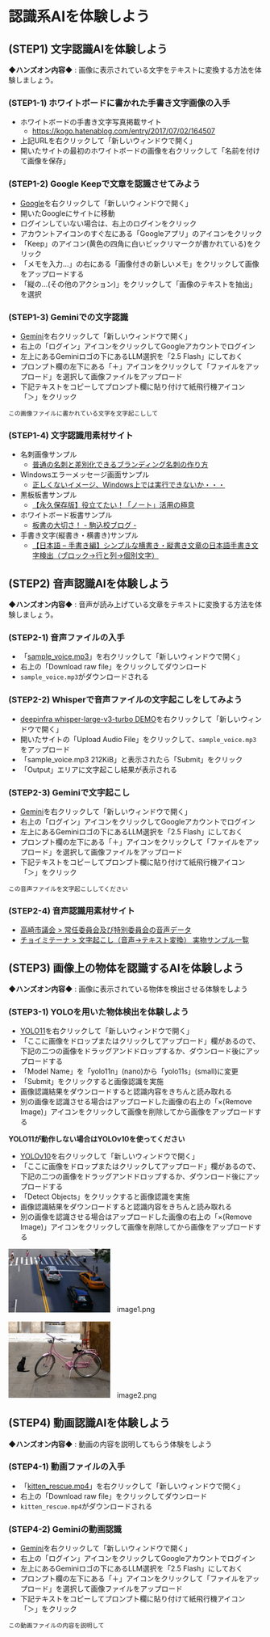 # 認識系AIを体験しよう

## (STEP1) 文字認識AIを体験しよう

**◆ハンズオン内容◆** : 画像に表示されている文字をテキストに変換する方法を体験しましょう。

### (STEP1-1) ホワイトボードに書かれた手書き文字画像の入手

- ホワイトボードの手書き文字写真掲載サイト
  - <https://kogo.hatenablog.com/entry/2017/07/02/164507>
- 上記URLを右クリックして「新しいウィンドウで開く」
- 開いたサイトの最初のホワイトボードの画像を右クリックして「名前を付けて画像を保存」

### (STEP1-2) Google Keepで文章を認識させてみよう

- [Google](https://www.google.com)を右クリックして「新しいウィンドウで開く」
- 開いたGoogleにサイトに移動
- ログインしていない場合は、右上のログインをクリック
- アカウントアイコンのすぐ左にある「Googleアプリ」のアイコンをクリック
- 「Keep」のアイコン(黄色の四角に白いビックリマークが書かれている)をクリック
- 「メモを入力…」の右にある「画像付きの新しいメモ」をクリックして画像をアップロードする
- 「縦の…(その他のアクション)」をクリックして「画像のテキストを抽出」を選択

### (STEP1-3) Geminiでの文字認識

- [Gemini](https://gemini.google.com/)を右クリックして「新しいウィンドウで開く」
- 右上の「ログイン」アイコンをクリックしてGoogleアカウントでログイン
- 左上にあるGeminiロゴの下にあるLLM選択を「2.5 Flash」にしておく
- プロンプト欄の左下にある「＋」アイコンをクリックして「ファイルをアップロード」を選択して画像ファイルをアップロード
- 下記テキストをコピーしてプロンプト欄に貼り付けて紙飛行機アイコン「＞」をクリック

```
この画像ファイルに書かれている文字を文字起こしして
```

### (STEP1-4) 文字認識用素材サイト

- 名刺画像サンプル
  - [普通の名刺と差別化できるブランディング名刺の作り方](https://bd-tsumiki.com/blog-brandingcard/)
- Windowsエラーメッセージ画面サンプル
  - [正しくないイメージ、Windows上では実行できないか・・・](https://pc-taskal.net/howto/windows/windows10/bad-image-either-not-designed-to-run-windows)
- 黒板板書サンプル
  - [【永久保存版】役立てたい！「ノート」活用の極意](https://www.juku.st/info/entry/1601)
- ホワイトボード板書サンプル
  - [板書の大切さ！ - 駒込校ブログ -](https://testea.net/school/komagome/blog-km/post-4154/)
- 手書き文字(縦書き・横書き)サンプル
  - [【日本語 – 手書き編】シンプルな横書き・縦書き文章の日本語手書き文字検出（ブロック→行と列→個別文字）](https://child-programmer.com/japanese-handwritten-text-detection-horizontal-vertical/)

## (STEP2) 音声認識AIを体験しよう

**◆ハンズオン内容◆** : 音声が読み上げている文章をテキストに変換する方法を体験しましょう。

### (STEP2-1) 音声ファイルの入手

- 「[sample_voice.mp3](https://github.com/OkinawaOpenLaboratory/ool-tech-connect/blob/main/MediaFiles/sample_voice.mp3)」を右クリックして「新しいウィンドウで開く」
- 右上の「Download raw file」をクリックしてダウンロード
- `sample_voice.mp3`がダウンロードされる

### (STEP2-2) Whisperで音声ファイルの文字起こしをしてみよう

- [deepinfra whisper-large-v3-turbo DEMO](https://deepinfra.com/openai/whisper-large-v3-turbo)を右クリックして「新しいウィンドウで開く」
- 開いたサイトの「Upload Audio File」をクリックして、`sample_voice.mp3`をアップロード
- 「sample_voice.mp3 212KiB」と表示されたら「Submit」をクリック
- 「Output」エリアに文字起こし結果が表示される

### (STEP2-3) Geminiで文字起こし

- [Gemini](https://gemini.google.com/)を右クリックして「新しいウィンドウで開く」
- 右上の「ログイン」アイコンをクリックしてGoogleアカウントでログイン
- 左上にあるGeminiロゴの下にあるLLM選択を「2.5 Flash」にしておく
- プロンプト欄の左下にある「＋」アイコンをクリックして「ファイルをアップロード」を選択して画像ファイルをアップロード
- 下記テキストをコピーしてプロンプト欄に貼り付けて紙飛行機アイコン「＞」をクリック

```
この音声ファイルを文字起こししてください
```

### (STEP2-4) 音声認識用素材サイト

- [高崎市議会 > 常任委員会及び特別委員会の音声データ](https://www.city.takasaki.gunma.jp/docs/2020050800076/)
- [チョイミテーナ > 文字起こし（音声→テキスト変換） 実物サンプル一覧](https://choimitena.com/Audio/Sample)

## (STEP3) 画像上の物体を認識するAIを体験しよう

**◆ハンズオン内容◆** : 画像に表示されている物体を検出させる体験をしよう

### (STEP3-1) YOLOを用いた物体検出を体験しよう

- [YOLO11](https://huggingface.co/spaces/Ultralytics/YOLO11)を右クリックして「新しいウィンドウで開く」
- 「ここに画像をドロップまたはクリックしてアップロード」欄があるので、下記の二つの画像をドラッグアンドドロップするか、ダウンロード後にアップロードする
- 「Model Name」を「yolo11n」(nano)から「yolo11s」(small)に変更
- 「Submit」をクリックすると画像認識を実施
- 画像認識結果をダウンロードすると認識内容をきちんと読み取れる
- 別の画像を認識させる場合はアップロードした画像の右上の「×(Remove Image)」アイコンをクリックして画像を削除してから画像をアップロードする

**YOLO11が動作しない場合はYOLOv10を使ってください**

- [YOLOv10](https://huggingface.co/spaces/kadirnar/Yolov10)を右クリックして「新しいウィンドウで開く」
- 「ここに画像をドロップまたはクリックしてアップロード」欄があるので、下記の二つの画像をドラッグアンドドロップするか、ダウンロード後にアップロードする
- 「Detect Objects」をクリックすると画像認識を実施
- 画像認識結果をダウンロードすると認識内容をきちんと読み取れる
- 別の画像を認識させる場合はアップロードした画像の右上の「×(Remove Image)」アイコンをクリックして画像を削除してから画像をアップロードする

[<img src="https://github.com/OkinawaOpenLaboratory/ool-tech-connect/raw/main/MediaFiles/image1.png" width="40%">](https://github.com/OkinawaOpenLaboratory/ool-tech-connect/raw/main/MediaFiles/image1.png)　image1.png

[<img src="https://github.com/OkinawaOpenLaboratory/ool-tech-connect/raw/main/MediaFiles/image2.png" width="40%">](https://github.com/OkinawaOpenLaboratory/ool-tech-connect/raw/main/MediaFiles/image2.png)　image2.png

## (STEP4) 動画認識AIを体験しよう

**◆ハンズオン内容◆** : 動画の内容を説明してもらう体験をしよう

### (STEP4-1) 動画ファイルの入手

- 「[kitten_rescue.mp4](https://github.com/OkinawaOpenLaboratory/ool-tech-connect/blob/main/MediaFiles/kitten_rescue.mp4)」を右クリックして「新しいウィンドウで開く」
- 右上の「Download raw file」をクリックしてダウンロード
- `kitten_rescue.mp4`がダウンロードされる

### (STEP4-2) Geminiの動画認識

- [Gemini](https://gemini.google.com/)を右クリックして「新しいウィンドウで開く」
- 右上の「ログイン」アイコンをクリックしてGoogleアカウントでログイン
- 左上にあるGeminiロゴの下にあるLLM選択を「2.5 Flash」にしておく
- プロンプト欄の左下にある「＋」アイコンをクリックして「ファイルをアップロード」を選択して画像ファイルをアップロード
- 下記テキストをコピーしてプロンプト欄に貼り付けて紙飛行機アイコン「＞」をクリック

```
この動画ファイルの内容を説明して
```


